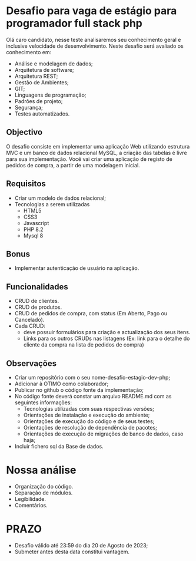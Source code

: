 # Desafio para vaga de estágio para programador full stack php
Olá caro candidato, nesse teste analisaremos seu conhecimento geral e inclusive velocidade de desenvolvimento. Neste desafio será avaliado os conhecimento em:

- Análise e modelagem de dados;
- Arquitetura de software;
- Arquitetura REST;
- Gestão de Ambientes;
- GIT;
- Linguagens de programação;
- Padrões de projeto;
- Segurança;
- Testes automatizados.

## Objectivo

O desafio consiste em implementar uma aplicação Web utilizando estrutura MVC e um banco de dados relacional MySQL, a criação das tabelas é livre para sua implementação. Você vai criar uma aplicação de registo de pedidos de compra, a partir de uma modelagem inicial.

## Requisitos

- Criar um modelo de dados relacional;
- Tecnologias a serem utilizadas
  -	HTML5
  -	CSS3
  -	Javascript
  -	PHP 8.2
  - Mysql 8
## Bonus
-	Implementar autenticação de usuário na aplicação.

## Funcionalidades
- CRUD de clientes.
-	CRUD de produtos.
-	CRUD de pedidos de compra, com status (Em Aberto, Pago ou Cancelado).
- Cada CRUD:
  -	deve possuir formulários para criação e actualização dos seus itens.
  -	Links para os outros CRUDs nas listagens (Ex: link para o detalhe do cliente da compra na lista de pedidos de compra)

## Observações
- Criar um repositório com o seu nome-desafio-estagio-dev-php;
- Adicionar à OTIMO como colaborador;
- Publicar no github o código fonte da implementação;
- No código fonte deverá constar um arquivo README.md com as seguintes informações:
  - Tecnologias utilizadas com suas respectivas versões;
  - Orientações de instalação e execução do ambiente;
  - Orientações de execução do código e de seus testes;
  - Orientações de resolução de dependência de pacotes;
  - Orientações de execução de migrações de banco de dados, caso haja;
- Incluir fichero sql da Base de dados.
  
# Nossa análise
-	Organização do código.
-	Separação de módulos.
-	Legibilidade.
-	Comentários.

# PRAZO
- Desafio válido até 23:59 do dia 20 de Agosto de 2023;
- Submeter antes desta data constitui vantagem.
